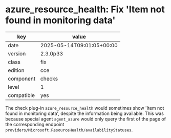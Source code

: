 [//]: # (werk v2)
# azure_resource_health: Fix 'Item not found in monitoring data'

key        | value
---------- | ---
date       | 2025-05-14T09:01:05+00:00
version    | 2.3.0p33
class      | fix
edition    | cce
component  | checks
level      | 1
compatible | yes

The check plug-in `azure_resource_health` would sometimes show 'Item not found in monitoring data', despite the information being available.
This was because special agent `agent_azure` would only query the first of the page of the corresponding endpoint `providers/Microsoft.ResourceHealth/availabilityStatuses`.
